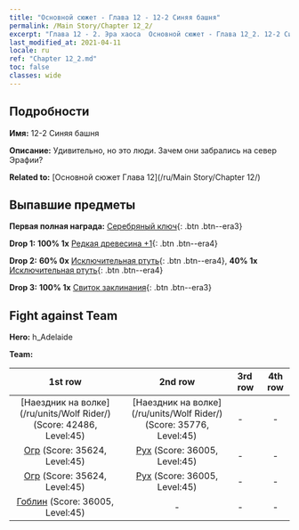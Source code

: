 ```yaml
---
title: "Основной сюжет - Глава 12 - 12-2 Синяя башня"
permalink: /Main Story/Chapter 12_2/
excerpt: "Глава 12 - 2. Эра хаоса  Основной сюжет - Глава 12_2. 12-2 Синяя башня"
last_modified_at: 2021-04-11
locale: ru
ref: "Chapter 12_2.md"
toc: false
classes: wide
---
```


## Подробности

 **Имя:** 12-2 Синяя башня

 **Описание:** Удивительно, но это люди. Зачем они забрались на север Эрафии?

 **Related to:** [Основной сюжет Глава 12](/ru/Main Story/Chapter 12/)

## Выпавшие предметы

 **Первая полная награда:** [Серебряный ключ](/ru/Items/con_693/){: .btn .btn--era3}

 **Drop 1:** **100% 1x** [Редкая древесина +1](/ru/Items/mat_41/){: .btn .btn--era4}

 **Drop 2:** **60% 0x** [Исключительная ртуть](/ru/Items/mat_35/){: .btn .btn--era4}, **40% 1x** [Исключительная ртуть](/ru/Items/mat_35/){: .btn .btn--era4}

 **Drop 3:** **100% 1x** [Свиток заклинания](/ru/Items/con_694/){: .btn .btn--era3}


## Fight against Team
 **Hero:** h_Adelaide

 **Team:**


  | 1st row | 2nd row | 3rd row | 4th row |
  |:----:|:----:|:----|:----:|
  | [Наездник на волке](/ru/units/Wolf Rider/) (Score: 42486, Level:45)  | [Наездник на волке](/ru/units/Wolf Rider/) (Score: 35776, Level:45)  | - | - |
  | [Огр](/ru/units/Ogre/) (Score: 35624, Level:45)  | [Рух](/ru/units/Roc/) (Score: 36005, Level:45)  | - | - |
  | [Огр](/ru/units/Ogre/) (Score: 35624, Level:45)  | [Рух](/ru/units/Roc/) (Score: 36005, Level:45)  | - | - |
  | [Гоблин](/ru/units/Goblin/) (Score: 36005, Level:45)  | - | - | - |


